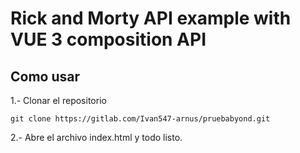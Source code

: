 # Rick and Morty API example with VUE 3 composition API

## Como usar

1.- Clonar el repositorio
```
git clone https://gitlab.com/Ivan547-arnus/pruebabyond.git
```

2.- Abre el archivo index.html y todo listo.
